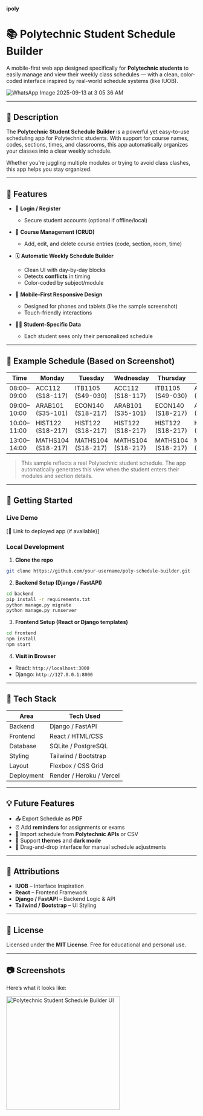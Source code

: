 #### ipoly
# 📚 Polytechnic Student Schedule Builder

A mobile-first web app designed specifically for **Polytechnic students** to easily manage and view their weekly class schedules — with a clean, color-coded interface inspired by real-world schedule systems (like IUOB).

![WhatsApp Image 2025-09-13 at 3 05 36 AM](https://github.com/user-attachments/assets/e21d3fb8-96db-4a3c-ba3b-3ce383ad7666)


---

## 📝 Description

The **Polytechnic Student Schedule Builder** is a powerful yet easy-to-use scheduling app for Polytechnic students. With support for course names, codes, sections, times, and classrooms, this app automatically organizes your classes into a clear weekly schedule.

Whether you’re juggling multiple modules or trying to avoid class clashes, this app helps you stay organized.

---

## 🎯 Features

- 🔐 **Login / Register**
  - Secure student accounts (optional if offline/local)
  
- 🧾 **Course Management (CRUD)**
  - Add, edit, and delete course entries (code, section, room, time)
  
- 🗓 **Automatic Weekly Schedule Builder**
  - Clean UI with day-by-day blocks
  - Detects **conflicts** in timing
  - Color-coded by subject/module
  
- 📱 **Mobile-First Responsive Design**
  - Designed for phones and tablets (like the sample screenshot)
  - Touch-friendly interactions
  
- 👨‍🎓 **Student-Specific Data**
  - Each student sees only their personalized schedule

---

## 🧪 Example Schedule (Based on Screenshot)

| Time        | Monday           | Tuesday          | Wednesday        | Thursday         | Friday           |
|-------------|------------------|------------------|------------------|------------------|------------------|
| 08:00–09:00 | ACC112 (S18-117) | ITB1105 (S49-030) | ACC112 (S18-117) | ITB1105 (S49-030) | ACC112 (S18-117) |
| 09:00–10:00 | ARAB101 (S35-101)| ECON140 (S18-217)| ARAB101 (S35-101)| ECON140 (S18-217)| ARAB101 (S35-101)|
| 10:00–11:00 | HIST122 (S18-217)| HIST122 (S18-217)| HIST122 (S18-217)| HIST122 (S18-217)| HIST122 (S18-217)|
| 13:00–14:00 | MATHS104 (S18-217)| MATHS104 (S18-217)| MATHS104 (S18-217)| MATHS104 (S18-217)| MATHS104 (S18-217)|

> This sample reflects a real Polytechnic student schedule. The app automatically generates this view when the student enters their modules and section details.

---

## 🚀 Getting Started

### Live Demo

[🔗 Link to deployed app (if available)]

### Local Development

1. **Clone the repo**

```bash
git clone https://github.com/your-username/poly-schedule-builder.git
```

2. **Backend Setup (Django / FastAPI)**

```bash
cd backend
pip install -r requirements.txt
python manage.py migrate
python manage.py runserver
```

3. **Frontend Setup (React or Django templates)**

```bash
cd frontend
npm install
npm start
```

4. **Visit in Browser**

- React: `http://localhost:3000`
- Django: `http://127.0.0.1:8000`

---

## 🧰 Tech Stack

| Area        | Tech Used           |
|-------------|---------------------|
| Backend     | Django / FastAPI     |
| Frontend    | React / HTML/CSS     |
| Database    | SQLite / PostgreSQL  |
| Styling     | Tailwind / Bootstrap |
| Layout      | Flexbox / CSS Grid   |
| Deployment  | Render / Heroku / Vercel |

---

## 💡 Future Features

- 📤 Export Schedule as **PDF**
- ⏰ Add **reminders** for assignments or exams
- 🔄 Import schedule from **Polytechnic APIs** or CSV
- 🎨 Support **themes** and **dark mode**
- 📱 Drag-and-drop interface for manual schedule adjustments

---

## 🙌 Attributions

- **IUOB** – Interface Inspiration
- **React** – Frontend Framework
- **Django / FastAPI** – Backend Logic & API
- **Tailwind / Bootstrap** – UI Styling

---

## 📄 License

Licensed under the **MIT License**. Free for educational and personal use.

---

## 📷 Screenshots

Here’s what it looks like:

<img src="images.png" width="300" alt="Polytechnic Student Schedule Builder UI" />
